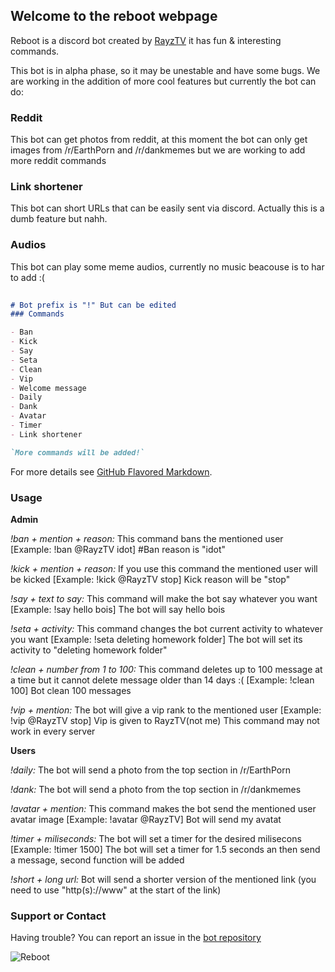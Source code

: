## Welcome to the reboot webpage

Reboot is a discord bot created by [RayzTV](https://github.com/RazyTV) it has fun & interesting commands.

This bot is in alpha phase, so it may be unestable and have some bugs. We are working in the addition of more cool features but currently the bot can do:  

### Reddit

This bot can get photos from reddit, at this moment the bot can only get images from /r/EarthPorn and /r/dankmemes but we are working to add more reddit commands

### Link shortener

This bot can short URLs that can be easily sent via discord. Actually this is a dumb feature but nahh. 

### Audios

This bot can play some meme audios, currently no music beacouse is to har to add :( 


```markdown
 
# Bot prefix is "!" But can be edited
### Commands

- Ban
- Kick
- Say
- Seta
- Clean
- Vip
- Welcome message
- Daily 
- Dank
- Avatar
- Timer
- Link shortener

`More commands will be added!`
```

For more details see [GitHub Flavored Markdown](https://guides.github.com/features/mastering-markdown/).

### Usage

**Admin**

_!ban + mention + reason:_  This command bans the mentioned user 
[Example: !ban @RayzTV idot]  #Ban reason is "idot" 

_!kick + mention + reason:_  If you use this command the mentioned user will be kicked 
[Example: !kick @RayzTV stop] 
Kick reason will be "stop"

_!say + text to say:_  This command will make the bot say whatever you want 
[Example: !say hello bois]
The bot will say hello bois

_!seta + activity:_  This command changes the bot current activity to whatever you want 
[Example: !seta deleting homework folder]
The bot will set its activity to "deleting homework folder"

_!clean + number from 1 to 100:_ This command deletes up to 100 message at a time but it cannot delete message older than 14 days :(
[Example: !clean 100] Bot clean 100 messages

_!vip + mention:_ The bot will give a vip rank to the mentioned user 
[Example: !vip @RayzTV stop] Vip is given to RayzTV(not me)
This command may not work in every server

**Users**

_!daily:_ The bot will send a photo from the top section in /r/EarthPorn

_!dank:_ The bot will send a photo from the top section in /r/dankmemes

_!avatar + mention:_ This command makes the bot send the mentioned user avatar image [Example: !avatar @RayzTV]
Bot will send my avatat

_!timer + miliseconds:_ The bot will set a timer for the desired milisecons [Example: !timer 1500]
The bot will set a timer for 1.5 seconds an then send a message, second function will be added

_!short + long url:_ Bot will send a shorter version of the mentioned link (you need to use "http(s)://www" at the start of the link)

### Support or Contact

Having trouble? You can report an issue in the [bot repository](https://github.com/RazyTV/reboot)

![Reboot](https://imgur.com/wfIcSVM.png)
